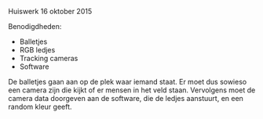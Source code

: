 Huiswerk 16 oktober 2015


Benodigdheden: 

- Balletjes
- RGB ledjes 
- Tracking cameras
- Software


De balletjes gaan aan op de plek waar iemand staat. Er moet dus sowieso een camera zijn die kijkt of er mensen in het veld staan. Vervolgens moet de camera data doorgeven aan de software, die de ledjes aanstuurt, en een random kleur geeft. 
